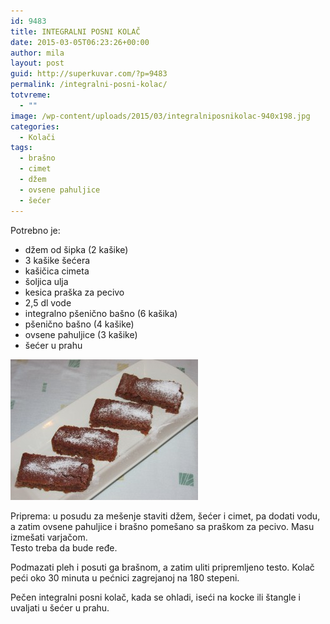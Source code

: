 ```yaml
---
id: 9483
title: INTEGRALNI POSNI KOLAČ
date: 2015-03-05T06:23:26+00:00
author: mila
layout: post
guid: http://superkuvar.com/?p=9483
permalink: /integralni-posni-kolac/
totvreme:
  - ""
image: /wp-content/uploads/2015/03/integralniposnikolac-940x198.jpg
categories:
  - Kolači
tags:
  - brašno
  - cimet
  - džem
  - ovsene pahuljice
  - šećer
---
```

Potrebno je:

  * džem od šipka (2 kašike)
  * 3 kašike šećera
  * kašičica cimeta
  * šoljica ulja
  * kesica praška za pecivo
  * 2,5 dl vode
  * integralno pšenično bašno (6 kašika)
  * pšenično bašno (4 kašike)
  * ovsene pahuljice (3 kašike)
  * šećer u prahu

[<img class="alignnone size-medium wp-image-9485" src="/wp-content/uploads/2015/03/integralniposnikolac-300x225.jpg" alt="integralniposnikolac" width="300" height="225" />](/wp-content/uploads/2015/03/integralniposnikolac.jpg)

Priprema: u posudu za mešenje staviti džem, šećer i cimet, pa dodati vodu, a zatim ovsene pahuljice i brašno pomešano sa praškom za pecivo. Masu izmešati varjačom.  
Testo treba da bude ređe.

Podmazati pleh i posuti ga brašnom, a zatim uliti pripremljeno testo. Kolač peći oko 30 minuta u pećnici zagrejanoj na 180 stepeni.

Pečen integralni posni kolač, kada se ohladi, iseći na kocke ili štangle i uvaljati u šećer u prahu.